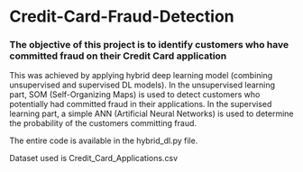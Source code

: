 # Credit-Card-Fraud-Detection

### The objective of this project is to identify customers who have committed fraud on their Credit Card application 

This was achieved by applying hybrid deep learning model (combining unsupervised and supervised DL models). In the unsupervised learning part, SOM (Self-Organizing Maps) is used to detect customers who potentially had committed fraud in their applications. In the supervised learning part, a simple ANN (Artificial Neural Networks) is used to determine the probability of the customers committing fraud.

The entire code is available in the hybrid_dl.py file.

Dataset used is Credit_Card_Applications.csv
